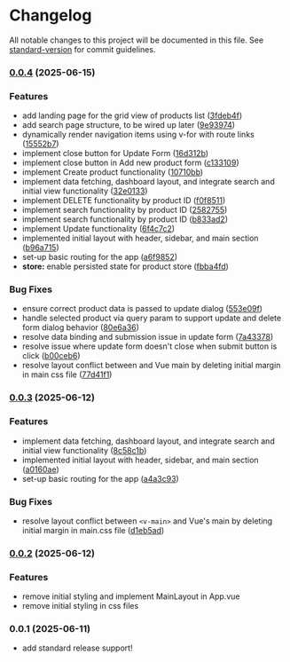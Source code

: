 # Changelog

All notable changes to this project will be documented in this file. See [standard-version](https://github.com/conventional-changelog/standard-version) for commit guidelines.

### [0.0.4](https://github.com/vnrocnr/Products-List/compare/v0.0.2...v0.0.4) (2025-06-15)


### Features

* add landing page for the  grid view of products list ([3fdeb4f](https://github.com/vnrocnr/Products-List/commit/3fdeb4fe4eb0974a144b78df291a8443a0bedb22))
* add search page structure, to be wired up later ([9e93974](https://github.com/vnrocnr/Products-List/commit/9e93974b2c72ec66c4d01ff8e590ee60868f6d3c))
* dynamically render navigation items using v-for with route links ([15552b7](https://github.com/vnrocnr/Products-List/commit/15552b7423b3268f2c1d64c66664fab6dd505236))
* implement close button for Update Form ([16d312b](https://github.com/vnrocnr/Products-List/commit/16d312b4f6ecb1b63b31b38df6567d2d993a192e))
* implement close button in Add new product form ([c133109](https://github.com/vnrocnr/Products-List/commit/c133109165df624357ae4c15460da791400cf8e8))
* implement Create product functionality ([10710bb](https://github.com/vnrocnr/Products-List/commit/10710bb332b95c1d8d5f9856c573ec432c2c189a))
* implement data fetching, dashboard layout, and integrate search and initial view functionality ([32e0133](https://github.com/vnrocnr/Products-List/commit/32e0133671dc7e0ff35437471aa5d993e8f97500))
* implement DELETE functionality by product ID ([f0f8511](https://github.com/vnrocnr/Products-List/commit/f0f851174dc81314f068147cad93e6881f217d01))
* implement search functionality by product ID ([2582755](https://github.com/vnrocnr/Products-List/commit/2582755dbd45a64d245976932e17ccfa69c10e74))
* implement search functionality by product ID ([b833ad2](https://github.com/vnrocnr/Products-List/commit/b833ad27cc3b5a6797dc4f6fcd229add2a88e30b))
* implement Update functionality ([6f4c7c2](https://github.com/vnrocnr/Products-List/commit/6f4c7c24121df1070b19c563f4568f840c136cb2))
* implemented initial layout with header, sidebar, and main section ([b96a715](https://github.com/vnrocnr/Products-List/commit/b96a715f214f563b9eba398f99ec2a4b0e0c6b6d))
* set-up basic routing for the app ([a6f9852](https://github.com/vnrocnr/Products-List/commit/a6f98526686fa14825838472b41fe1649a3dfb16))
* **store:** enable persisted state for product store ([fbba4fd](https://github.com/vnrocnr/Products-List/commit/fbba4fd848496fbbe2f38c6a524f37697fdbb118))


### Bug Fixes

* ensure correct product data is passed to update dialog ([553e09f](https://github.com/vnrocnr/Products-List/commit/553e09f4b859a9a2cc644e6e21e61ad2c4fa7178))
* handle selected product via query param to support update and delete form dialog behavior ([80e6a36](https://github.com/vnrocnr/Products-List/commit/80e6a3623ca0987005aab6e3c43017ddd0385486))
* resolve data binding and submission issue in update form ([7a43378](https://github.com/vnrocnr/Products-List/commit/7a433784ef98e10e796ff7f5da45631e37029dcf))
* resolve issue where update form doesn't close when submit button is click ([b00ceb6](https://github.com/vnrocnr/Products-List/commit/b00ceb6f1e6991d671feb63e34b23a751ec98c6d))
* resolve layout conflict between <v-main> and Vue main by deleting initial margin in main css file ([77d41f1](https://github.com/vnrocnr/Products-List/commit/77d41f121e7e453afa118a0aea96c76906da1351))

### [0.0.3](https://github.com/vnrocnr/Products-List/compare/v0.0.2...v0.0.3) (2025-06-12)


### Features

* implement data fetching, dashboard layout, and integrate search and initial view functionality ([8c58c1b](https://github.com/vnrocnr/Products-List/commit/8c58c1b50d5de8add4b26ae4fd198f9d6341a513))
* implemented initial layout with header, sidebar, and main section ([a0160ae](https://github.com/vnrocnr/Products-List/commit/a0160ae67f8245864bd321ac0f1075527bd21d0f))
* set-up basic routing for the app ([a4a3c93](https://github.com/vnrocnr/Products-List/commit/a4a3c937b415453ce50bdf96678859e6e08332e5))


### Bug Fixes

* resolve layout conflict between `<v-main>` and Vue's main by deleting initial margin in main.css file ([d1eb5ad](https://github.com/vnrocnr/Products-List/commit/d1eb5ade263e9523e401cd804a24df512943ba37))

### [0.0.2](https://github.com/vnrocnr/Products-List/compare/v0.0.1...v0.0.2) (2025-06-12)
### Features
* remove initial styling and implement MainLayout in App.vue
* remove initial styling in css files

### 0.0.1 (2025-06-11)
* add standard release support!
